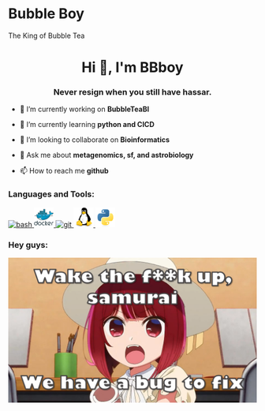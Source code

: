 # Bubble Boy
The King of Bubble Tea
<h1 align="center">Hi 👋, I'm BBboy</h1>
<h3 align="center">Never resign when you still have hassar.</h3>

- 🔭 I’m currently working on **BubbleTeaBI**

- 🌱 I’m currently learning **python and CICD**

- 👯 I’m looking to collaborate on **Bioinformatics**

- 💬 Ask me about **metagenomics, sf, and astrobiology**

- 📫 How to reach me **github**


<h3 align="left">Languages and Tools:</h3>
<p align="left"> <a href="https://www.gnu.org/software/bash/" target="_blank" rel="noreferrer"> <img src="https://www.vectorlogo.zone/logos/gnu_bash/gnu_bash-icon.svg" alt="bash" width="40" height="40"/> </a> <a href="https://www.docker.com/" target="_blank" rel="noreferrer"> <img src="https://raw.githubusercontent.com/devicons/devicon/master/icons/docker/docker-original-wordmark.svg" alt="docker" width="40" height="40"/> </a> <a href="https://git-scm.com/" target="_blank" rel="noreferrer"> <img src="https://www.vectorlogo.zone/logos/git-scm/git-scm-icon.svg" alt="git" width="40" height="40"/> </a> <a href="https://www.linux.org/" target="_blank" rel="noreferrer"> <img src="https://raw.githubusercontent.com/devicons/devicon/master/icons/linux/linux-original.svg" alt="linux" width="40" height="40"/> </a> <a href="https://www.python.org" target="_blank" rel="noreferrer"> <img src="https://raw.githubusercontent.com/devicons/devicon/master/icons/python/python-original.svg" alt="python" width="40" height="40"/> </a> </p>



<h3 align="left">Hey guys:</h3>

![](media_profile-image_arima-kana.png)
